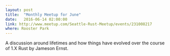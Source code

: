 ```yaml
---
layout: post
title:  "Monthly Meetup for June"
date:   2016-06-14 02:00:00
link: http://www.meetup.com/Seattle-Rust-Meetup/events/231008217
where: Rooster Park
---
```

A discussion around lifetimes and how things have evolved over the course of 1.X Rust by Jameson Ernst.
